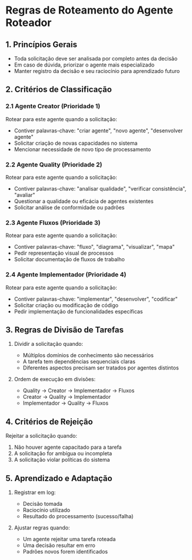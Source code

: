 # Regras de Roteamento do Agente Roteador

## 1. Princípios Gerais
- Toda solicitação deve ser analisada por completo antes da decisão
- Em caso de dúvida, priorizar o agente mais especializado
- Manter registro da decisão e seu raciocínio para aprendizado futuro

## 2. Critérios de Classificação

### 2.1 Agente Creator (Prioridade 1)
Rotear para este agente quando a solicitação:
- Contiver palavras-chave: "criar agente", "novo agente", "desenvolver agente"
- Solicitar criação de novas capacidades no sistema
- Mencionar necessidade de novo tipo de processamento

### 2.2 Agente Quality (Prioridade 2)
Rotear para este agente quando a solicitação:
- Contiver palavras-chave: "analisar qualidade", "verificar consistência", "avaliar"
- Questionar a qualidade ou eficácia de agentes existentes
- Solicitar análise de conformidade ou padrões

### 2.3 Agente Fluxos (Prioridade 3)
Rotear para este agente quando a solicitação:
- Contiver palavras-chave: "fluxo", "diagrama", "visualizar", "mapa"
- Pedir representação visual de processos
- Solicitar documentação de fluxos de trabalho

### 2.4 Agente Implementador (Prioridade 4)
Rotear para este agente quando a solicitação:
- Contiver palavras-chave: "implementar", "desenvolver", "codificar"
- Solicitar criação ou modificação de código
- Pedir implementação de funcionalidades específicas

## 3. Regras de Divisão de Tarefas
1. Dividir a solicitação quando:
   - Múltiplos domínios de conhecimento são necessários
   - A tarefa tem dependências sequenciais claras
   - Diferentes aspectos precisam ser tratados por agentes distintos

2. Ordem de execução em divisões:
   - Quality -> Creator -> Implementador -> Fluxos
   - Creator -> Quality -> Implementador
   - Implementador -> Quality -> Fluxos

## 4. Critérios de Rejeição
Rejeitar a solicitação quando:
1. Não houver agente capacitado para a tarefa
2. A solicitação for ambígua ou incompleta
3. A solicitação violar políticas do sistema

## 5. Aprendizado e Adaptação
1. Registrar em log:
   - Decisão tomada
   - Raciocínio utilizado
   - Resultado do processamento (sucesso/falha)
   
2. Ajustar regras quando:
   - Um agente rejeitar uma tarefa roteada
   - Uma decisão resultar em erro
   - Padrões novos forem identificados
